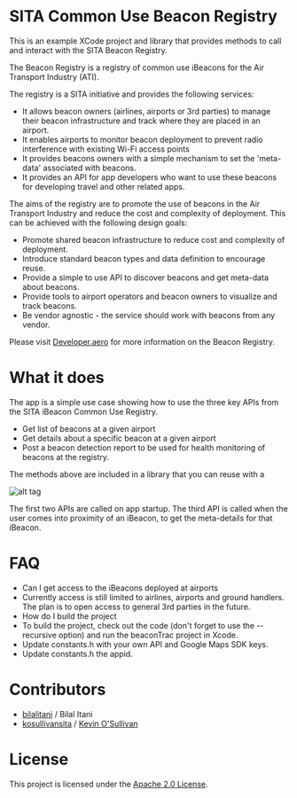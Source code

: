 
SITA Common Use Beacon Registry
============

This is an example XCode project and library that provides methods to call and interact with the SITA Beacon Registry.

The Beacon Registry is a registry of common use iBeacons for the Air Transport Industry (ATI).

The registry is a SITA initiative and provides the following services:

- It allows beacon owners (airlines, airports or 3rd parties) to manage their beacon infrastructure and track where they are placed in an airport.
- It enables airports to monitor beacon deployment to prevent radio interference with existing Wi-Fi access points
- It provides beacons owners with a simple mechanism to set the 'meta-data' associated with beacons.
- It provides an API for app developers who want to use these beacons for developing travel and other related apps.

The aims of the registry are to promote the use of beacons in the Air Transport Industry and reduce the cost and complexity of deployment. This can be achieved with the following design goals:

- Promote shared beacon infrastructure to reduce cost and complexity of deployment.
- Introduce standard beacon types and data definition to encourage reuse.
- Provide a simple to use API to discover beacons and get meta-data about beacons.
- Provide tools to airport operators and beacon owners to visualize and track beacons.
- Be vendor agnostic - the service should work with beacons from any vendor.

Please visit [Developer.aero](http://www.developer.aero) for more information on the Beacon Registry.

What it does
============

The app is a simple use case showing how to use the three key APIs from the SITA iBeacon Common Use Registry. 

- Get list of beacons at a given airport
- Get details about a specific beacon at a given airport
- Post a beacon detection report to be used for health monitoring of beacons at the registry.

The methods above are included in a library that you can reuse  with a


![alt tag](https://github.com/sitalab/beaconRegistry/blob/master/BeaconRegistrySDK%20Library.png)




The first two APIs are called on app startup. The third API is called when the user comes into proximity of an iBeacon, to get the meta-details for that iBeacon.

FAQ
===
- Can I get access to the iBeacons deployed at airports
- Currently access is still limited to airlines, airports and ground handlers. The plan is to open access to general 3rd parties in the future. 
- How do I build the project
- To build the project, check out the code (don't forget to use the --recursive option) and run the beaconTrac project in Xcode.
- Update constants.h with your own API and Google Maps SDK keys.  
- Update constants.h the appid.


Contributors
============
* [bilalitani](https://github.com/bilalitani) / Bilal Itani
* [kosullivansita](https://github.com/kosullivansita) / [Kevin O'Sullivan](http://www.sita.aero/surveys-reports/sita-lab)

License
=======

This project is licensed under the [Apache 2.0 License](http://www.apache.org/licenses/LICENSE-2.0.html).
